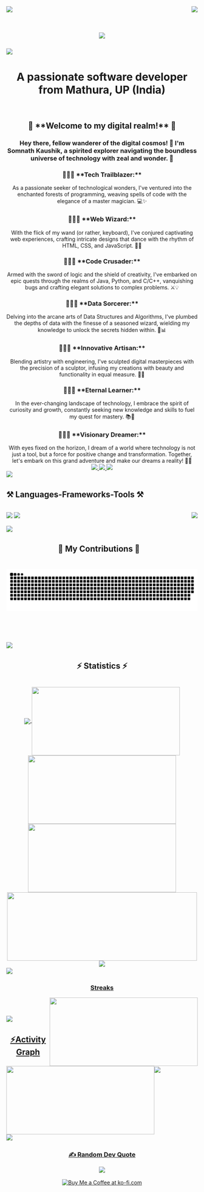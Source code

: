 <!-- <img align="right" src="https://visitor-badge.laobi.icu/badge?page_id=salesp07.salesp07" /> -->
<img align="right" src="https://visitor-badge.laobi.icu/badge?page_id=somnathkaushik.somnathkaushik" />


<img src="https://media.licdn.com/dms/image/D4D16AQGFoNNc8K7i0g/profile-displaybackgroundimage-shrink_350_1400/0/1689099337906?e=1715212800&v=beta&t=NgeYc6eWIebZQnTT_QkGu_RIjOq3FSp0SFJiPemxbSk" />

<h1 align="center">
    <img src="https://readme-typing-svg.herokuapp.com/?font=Righteous&size=35&center=true&vCenter=true&width=500&height=70&duration=4000&lines=Hi+There!+👋;+I'm+Somnath+Kaushik!;" />
</h1>

<img src="https://user-images.githubusercontent.com/73097560/115834477-dbab4500-a447-11eb-908a-139a6edaec5c.gif">

<h1 align="center">A passionate software developer from Mathura, UP (India)</h1>

<br/>

<div align="center">

<h2 align="center"> 🌟 **Welcome to my digital realm!** 🌟</h2>

<h3 align="center">Hey there, fellow wanderer of the digital cosmos! 👋 I'm Somnath Kaushik, a spirited explorer navigating the boundless universe of technology with zeal and wonder. 🚀 </h3>

<h3 align="center">👩🏻‍💻 **Tech Trailblazer:** </h3> As a passionate seeker of technological wonders, I've ventured into the enchanted forests of programming, weaving spells of code with the elegance of a master magician. 💻✨

<h3 align="center">👩🏻‍💻 **Web Wizard:** </h3> With the flick of my wand (or rather, keyboard), I've conjured captivating web experiences, crafting intricate designs that dance with the rhythm of HTML, CSS, and JavaScript. 🎨🌐

<h3 align="center">👩🏻‍💻 **Code Crusader:** </h3> Armed with the sword of logic and the shield of creativity, I've embarked on epic quests through the realms of Java, Python, and C/C++, vanquishing bugs and crafting elegant solutions to complex problems. ⚔️💡

<h3 align="center">👩🏻‍💻 **Data Sorcerer:** </h3> Delving into the arcane arts of Data Structures and Algorithms, I've plumbed the depths of data with the finesse of a seasoned wizard, wielding my knowledge to unlock the secrets hidden within. 🔮📊

<h3 align="center">👩🏻‍💻 **Innovative Artisan:** </h3> Blending artistry with engineering, I've sculpted digital masterpieces with the precision of a sculptor, infusing my creations with beauty and functionality in equal measure. 🎨✨

<h3 align="center">👩🏻‍💻 **Eternal Learner:** </h3> In the ever-changing landscape of technology, I embrace the spirit of curiosity and growth, constantly seeking new knowledge and skills to fuel my quest for mastery. 📚🌱

<h3 align="center">👩🏻‍💻 **Visionary Dreamer:** </h3> With eyes fixed on the horizon, I dream of a world where technology is not just a tool, but a force for positive change and transformation. Together, let's embark on this grand adventure and make our dreams a reality! 🌈✨

 </div>
 
<div align="center"> 
  <a href="mailto:official.inno.fei.21@gmail.com">
    <img src="https://img.shields.io/badge/Gmail-333333?style=for-the-badge&logo=gmail&logoColor=red" />
  </a>
  <a href="https://linkedin.com/in/somnathkaushik" target="_blank">
    <img src="https://img.shields.io/badge/LinkedIn-0077B5?style=for-the-badge&logo=linkedin&logoColor=white" target="_blank" />
  </a>

  <a href="#" target="_blank">
     <img src="https://img.shields.io/badge/Portfolio-FF5722?style=for-the-badge&logo=todoist&logoColor=white" target="_blank" /> <!-- sqlite, safari, google-chrome are other good icon options -->
  </a>
</div>

 <img src="https://user-images.githubusercontent.com/73097560/115834477-dbab4500-a447-11eb-908a-139a6edaec5c.gif">


 
<h2 align="left">⚒️ Languages-Frameworks-Tools ⚒️</h2>
<br/>
<!-- <img align="right" height="150" src="https://encrypted-tbn0.gstatic.com/images?q=tbn:ANd9GcRrS-bCUO_UZgGQWvCLFNQ_E9qlWW0wOam-8IhSrt5nk6IHCWtS_vIkbX6S_7wHNcGrNuU&usqp=CAU"  /> -->

<img src="https://media0.giphy.com/media/bGgsc5mWoryfgKBx1u/200w.gif?cid=6c09b952y1plc12y62zhew9gf46zsm98tdtkck39sdmskk7h&ep=v1_gifs_search&rid=200w.gif&ct=g" align="right" height="150"/>


<div align="left">
    <img src="https://skillicons.dev/icons?i=java,c,python,html,css,javascript,react,vscode,github" />
    <img src="https://skillicons.dev/icons?i=,bootstrap,tailwindcss,nodejs,expressjs,mongodb,mysql" /><br>
</div>

<br/>
<img src="https://user-images.githubusercontent.com/73097560/115834477-dbab4500-a447-11eb-908a-139a6edaec5c.gif">

<div align="center">
  <h2>🐍 My Contributions 🐍</h2>
  <br>
  <img alt="snake eating my contributions" src="https://raw.githubusercontent.com/somnathkaushik/somnathkaushik/output/github-contribution-grid-snake.svg" />

  
  <br/><br/><br/>
</div>

<img src="https://user-images.githubusercontent.com/73097560/115834477-dbab4500-a447-11eb-908a-139a6edaec5c.gif">

<h2 align="center">⚡ Statistics ⚡</h2>

<br>

<div align="center">

<a href="https://github.com/somnathkaushik">
    <img align="center" src="http://github-profile-summary-cards.vercel.app/api/cards/stats?username=somnathkaushik&theme=2077"  height="180em" />
    <img width=390 align="center" src="http://github-profile-summary-cards.vercel.app/api/cards/repos-per-language?username=somnathkaushik&theme=2077" height="180em" />

  <img width=390 align="center" src="http://github-profile-summary-cards.vercel.app/api/cards/most-commit-language?username=somnathkaushik&theme=2077" height="180em" />
  <img width=390 align="center" src="http://github-profile-summary-cards.vercel.app/api/cards/productive-time?username=somnathkaushik&theme=2077&utcOffset=8" height="180em" />

  <img align="center" width=500 src="https://github-readme-stats.vercel.app/api?username=somnathkaushik&hide_title=false&hide_rank=false&show_icons=true&include_all_commits=true&count_private=true&disable_animations=false&theme=dracula&locale=en&hide_border=false"  height="180em" />
  <img align="rigth" src="http://github-profile-summary-cards.vercel.app/api/cards/profile-details?username=somnathkaushik&theme=2077&show_icons=true&hide_border=false&count_private=false" height="180em"   />

</div>

<img src="https://user-images.githubusercontent.com/73097560/115834477-dbab4500-a447-11eb-908a-139a6edaec5c.gif">

<h3 align="Center">Streaks</h3>
<div align="center">

  <img align="right" width=390 src="https://github-readme-streak-stats.herokuapp.com/?user=somnathkaushik&theme=dracula&hide_border=false" height="180em"/>
  
  <img width=390 align="left" src="https://github-readme-stats.vercel.app/api/top-langs/?username=somnathkaushik&theme=dracula&show_icons=true&hide_border=false&layout=compact" height="180em" />

</div>

<br/><br/>

<img src="https://user-images.githubusercontent.com/73097560/115834477-dbab4500-a447-11eb-908a-139a6edaec5c.gif">

<br/>

<h2 align="center">⚡Activity Graph </h2>

<img align="center" src="https://github-readme-activity-graph.vercel.app/graph?username=somnathkaushik&bg_color=221d35&color=9f5dee&line=690763&point=24b742&area=true&hide_border=true)](https://github.com/ashutosh00710/github-readme-activity-graph"/>
<br clear="both">

<img src="https://user-images.githubusercontent.com/73097560/115834477-dbab4500-a447-11eb-908a-139a6edaec5c.gif">



<div align="center">

<h3 align="center">✍️ Random Dev Quote</h3>

![](https://quotes-github-readme.vercel.app/api?type=horizontal&theme=radical)

<!-- <img src="https://user-images.githubusercontent.com/73097560/115834477-dbab4500-a447-11eb-908a-139a6edaec5c.gif"> -->

<a href='#' target='_blank'><img height='64' style='border:0px;height:64px;' src='https://storage.ko-fi.com/cdn/kofi1.png?v=3' border='0' alt='Buy Me a Coffee at ko-fi.com' /></a>
</div>

<!-- <img src="https://user-images.githubusercontent.com/73097560/115834477-dbab4500-a447-11eb-908a-139a6edaec5c.gif"> -->


<br/>
